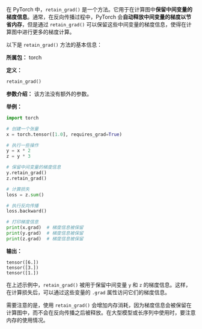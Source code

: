 在 PyTorch 中，`retain_grad()` 是一个方法。它用于在计算图中**保留中间变量的梯度信息**。通常，在反向传播过程中，PyTorch 会**自动释放中间变量的梯度以节省内存**，但是通过 `retain_grad()` 可以保留这些中间变量的梯度信息，使得在计算图中进行更多的梯度计算。

以下是 `retain_grad()` 方法的基本信息：

**所属包：** torch

**定义：**
```python
retain_grad()
```

**参数介绍：**
该方法没有额外的参数。

**举例：**
```python
import torch

# 创建一个张量
x = torch.tensor([1.0], requires_grad=True)

# 执行一些操作
y = x * 2
z = y * 3

# 保留中间变量的梯度信息
y.retain_grad()
z.retain_grad()

# 计算损失
loss = z.sum()

# 执行反向传播
loss.backward()

# 打印梯度信息
print(x.grad)  # 梯度信息被保留
print(y.grad)  # 梯度信息被保留
print(z.grad)  # 梯度信息被保留
```

**输出：**
```
tensor([6.])
tensor([3.])
tensor([1.])
```

在上述示例中，`retain_grad()` 被用于保留中间变量 `y` 和 `z` 的梯度信息。这样，在计算损失后，可以通过这些变量的 `.grad` 属性访问它们的梯度信息。

需要注意的是，使用 `retain_grad()` 会增加内存消耗，因为梯度信息会被保留在计算图中，而不会在反向传播之后被释放。在大型模型或长序列中使用时，要注意内存的使用情况。